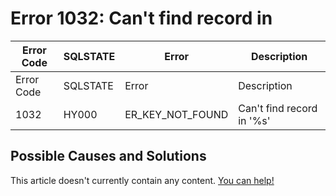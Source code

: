 
# Error 1032: Can't find record in


| Error Code | SQLSTATE | Error | Description |
| --- | --- | --- | --- |
| Error Code | SQLSTATE | Error | Description |
| 1032 | HY000 | ER_KEY_NOT_FOUND | Can't find record in '%s' |




## Possible Causes and Solutions


This article doesn't currently contain any content. [You can help!](/kb/en/writing-and-editing-knowledge-base-articles/)


